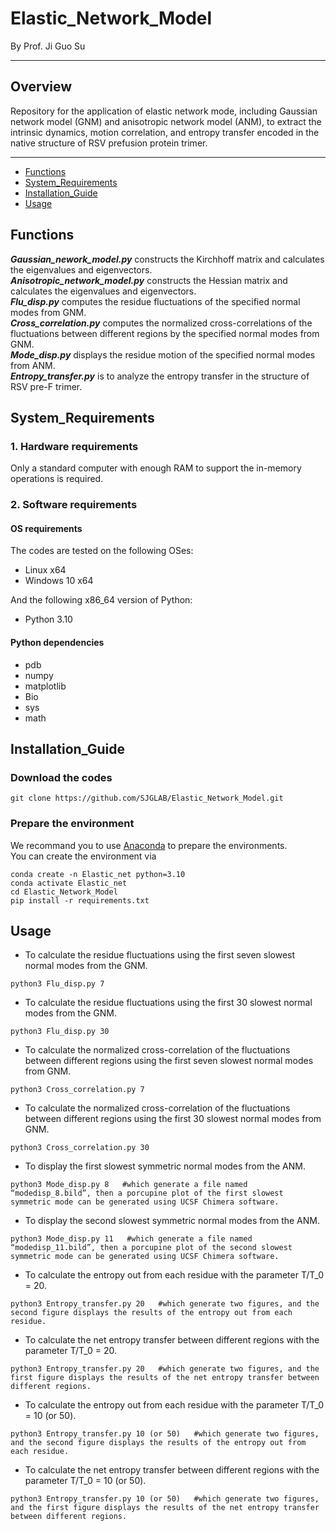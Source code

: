 # Elastic_Network_Model
By Prof. Ji Guo Su
****
## Overview
Repository for the application of elastic network mode, including Gaussian network model (GNM) and anisotropic network model (ANM), to extract the intrinsic dynamics, motion correlation, and entropy transfer encoded in the native structure of RSV prefusion protein trimer. 
****
- [Functions](#Functions)
- [System_Requirements](#System_Requirements)
- [Installation_Guide](#Installation_Guide)
- [Usage](#Usage)

## Functions
***Gaussian_nework_model.py***  constructs the Kirchhoff matrix and calculates the eigenvalues and eigenvectors.  
***Anisotropic_network_model.py***  constructs the Hessian matrix and calculates the eigenvalues and eigenvectors.  
***Flu_disp.py***  computes the residue fluctuations of the specified normal modes from GNM.  
***Cross_correlation.py***  computes the normalized cross-correlations of the fluctuations between different regions by the specified normal modes from GNM.  
***Mode_disp.py***  displays the residue motion of the specified normal modes from ANM.  
***Entropy_transfer.py***  is to analyze the entropy transfer in the structure of RSV pre-F trimer.  

## System_Requirements
### **1. Hardware requirements**  

Only a standard computer with enough RAM to support the in-memory operations is required.  

### **2. Software requirements**  

#### OS requirements  
The codes are tested on the following OSes:   
- Linux x64  
- Windows 10 x64

And the following x86_64 version of Python:  
- Python 3.10
  
#### Python dependencies  
- pdb  
- numpy   
- matplotlib
- Bio 
- sys  
- math

## Installation_Guide
### Download the codes
```
git clone https://github.com/SJGLAB/Elastic_Network_Model.git
```
### Prepare the environment
We recommand you to use [Anaconda](https://www.anaconda.com/) to prepare the environments.  
You can create the environment via  
```
conda create -n Elastic_net python=3.10
conda activate Elastic_net
cd Elastic_Network_Model
pip install -r requirements.txt
```
###
## Usage
* To calculate the residue fluctuations using the first seven slowest normal modes from the GNM.
```
python3 Flu_disp.py 7
```
* To calculate the residue fluctuations using the first 30 slowest normal modes from the GNM.
```
python3 Flu_disp.py 30
```
* To calculate the normalized cross-correlation of the fluctuations between different regions using the first seven slowest normal modes from GNM.
```
python3 Cross_correlation.py 7
```
* To calculate the normalized cross-correlation of the fluctuations between different regions using the first 30 slowest normal modes from GNM.
```
python3 Cross_correlation.py 30
```
* To display the first slowest symmetric normal modes from the ANM.
```
python3 Mode_disp.py 8   #which generate a file named “modedisp_8.bild”, then a porcupine plot of the first slowest symmetric mode can be generated using UCSF Chimera software.
```
*  To display the second slowest symmetric normal modes from the ANM.
``` 
python3 Mode_disp.py 11   #which generate a file named “modedisp_11.bild”, then a porcupine plot of the second slowest symmetric mode can be generated using UCSF Chimera software.
```
* To calculate the entropy out from each residue with the parameter T/T_0 = 20.
```
python3 Entropy_transfer.py 20   #which generate two figures, and the second figure displays the results of the entropy out from each residue.
```
* To calculate the net entropy transfer between different regions with the parameter T/T_0 = 20.
```
python3 Entropy_transfer.py 20   #which generate two figures, and the first figure displays the results of the net entropy transfer between different regions.
```
* To calculate the entropy out from each residue with the parameter T/T_0 = 10 (or 50).
```
python3 Entropy_transfer.py 10 (or 50)   #which generate two figures, and the second figure displays the results of the entropy out from each residue.
```
* To calculate the net entropy transfer between different regions with the parameter T/T_0 = 10 (or 50).
```
python3 Entropy_transfer.py 10 (or 50)   #which generate two figures, and the first figure displays the results of the net entropy transfer between different regions.
```
